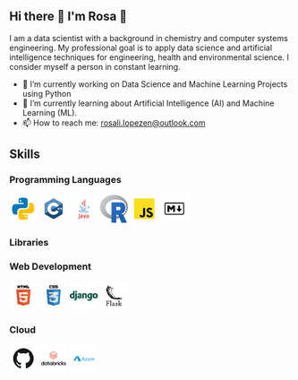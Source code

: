 ## Hi there 👋 I'm Rosa 🌱

I am a data scientist with a background in chemistry and computer systems engineering. 
My professional goal is to apply data science and artificial intelligence techniques for engineering, health and environmental science. I consider myself a person in constant learning.

- 🔭 I’m currently working on Data Science and Machine Learning Projects using Python
- 🌱 I’m currently learning about Artificial Intelligence (AI) and Machine Learning (ML).
- 📫 How to reach me: rosali.lopezen@outlook.com


## Skills

### Programming Languages
<p align='left'>
<img src="https://github.com/rosa-lpz/rosa-lpz/blob/main/icons/programming%20languages/python.svg" alt="Python" height="50" width="50" />
<img src="https://github.com/rosa-lpz/rosa-lpz/blob/main/icons/programming%20languages/c%2B%2B.svg" alt="C++" height="50" width="50" /> 
<img src="https://github.com/rosa-lpz/rosa-lpz/blob/main/icons/programming%20languages/java.svg" alt="Java" height="50" width="50" /> 
<img src="https://github.com/rosa-lpz/rosa-lpz/blob/main/icons/programming%20languages/Rlogo.png" alt="R" height="50" width="50" /> 
<img src="https://github.com/rosa-lpz/rosa-lpz/blob/main/icons/programming%20languages/javascript.svg" alt="JavaScript" height="50" width="50" /> 
<img src="https://github.com/rosa-lpz/rosa-lpz/blob/main/icons/others/markdown.svg" alt="Markdown" height="50" width="50" /> 


### Libraries


### Web Development
<img src="https://github.com/rosa-lpz/rosa-lpz/blob/main/icons/others/html.svg" alt="HTML" height="50" width="50" />
<img src="https://github.com/rosa-lpz/rosa-lpz/blob/main/icons/others/css.svg" alt="CSS" height="50" width="50" /> 
<img src="https://github.com/rosa-lpz/rosa-lpz/blob/main/icons/frameworks/django.svg" alt="Django" height="50" width="50" /> 
<img src="https://github.com/rosa-lpz/rosa-lpz/blob/main/icons/frameworks/flask.svg" alt="Flask" height="50" width="50" /> 


### Cloud
<img src="https://github.com/rosa-lpz/rosa-lpz/blob/main/icons/cloud/github.svg" alt="GitHub" height="50" width="50" />
<img src="https://github.com/rosa-lpz/rosa-lpz/blob/main/icons/cloud/databricks-vector-logo.png" alt="GitHub" height="50" width="50" />
<img src="https://github.com/rosa-lpz/rosa-lpz/blob/main/icons/cloud/azure.svg" alt="GitHub" height="50" width="50" />



